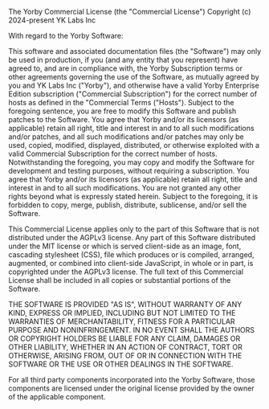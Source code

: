 The Yorby Commercial License (the "Commercial License")
Copyright (c) 2024-present YK Labs Inc

With regard to the Yorby Software:

This software and associated documentation files (the "Software") may only be
used in production, if you (and any entity that you represent) have agreed to,
and are in compliance with, the Yorby Subscription terms or other agreements governing
the use of the Software, as mutually agreed by you and YK Labs Inc ("Yorby"),
and otherwise have a valid Yorby Enterprise Edition subscription ("Commercial Subscription")
for the correct number of hosts as defined in the "Commercial Terms ("Hosts"). Subject to the foregoing sentence,
you are free to modify this Software and publish patches to the Software. You agree
that Yorby and/or its licensors (as applicable) retain all right, title and interest in
and to all such modifications and/or patches, and all such modifications and/or
patches may only be used, copied, modified, displayed, distributed, or otherwise
exploited with a valid Commercial Subscription for the correct number of hosts.
Notwithstanding the foregoing, you may copy and modify the Software for development
and testing purposes, without requiring a subscription. You agree that Yorby and/or
its licensors (as applicable) retain all right, title and interest in and to all such
modifications. You are not granted any other rights beyond what is expressly stated herein.
Subject to the foregoing, it is forbidden to copy, merge, publish, distribute, sublicense,
and/or sell the Software.

This Commercial License applies only to the part of this Software that is not distributed under
the AGPLv3 license. Any part of this Software distributed under the MIT license or which
is served client-side as an image, font, cascading stylesheet (CSS), file which produces
or is compiled, arranged, augmented, or combined into client-side JavaScript, in whole or
in part, is copyrighted under the AGPLv3 license. The full text of this Commercial License shall
be included in all copies or substantial portions of the Software.

THE SOFTWARE IS PROVIDED "AS IS", WITHOUT WARRANTY OF ANY KIND, EXPRESS OR
IMPLIED, INCLUDING BUT NOT LIMITED TO THE WARRANTIES OF MERCHANTABILITY,
FITNESS FOR A PARTICULAR PURPOSE AND NONINFRINGEMENT. IN NO EVENT SHALL THE
AUTHORS OR COPYRIGHT HOLDERS BE LIABLE FOR ANY CLAIM, DAMAGES OR OTHER
LIABILITY, WHETHER IN AN ACTION OF CONTRACT, TORT OR OTHERWISE, ARISING FROM,
OUT OF OR IN CONNECTION WITH THE SOFTWARE OR THE USE OR OTHER DEALINGS IN THE
SOFTWARE.

For all third party components incorporated into the Yorby Software, those
components are licensed under the original license provided by the owner of the
applicable component.